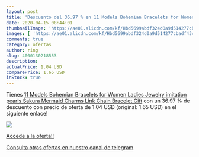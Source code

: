```yaml
---
layout: post
title: 'Descuento del 36.97 % en 11 Models Bohemian Bracelets for Women L'
date: 2020-04-15 08:44:01
thumbnailImage: 'https://ae01.alicdn.com/kf/Hbd5699abdf324d0a9d514277cbadf43cx/11-Models-Bohemian-Bracelets-for-Women-Ladies-Jewelry-imitation-pearls-Sakura-Mermaid-Charms-Link-Chain-Bracelet.jpg_350x350._SL200_.jpg'
images: [ 'https://ae01.alicdn.com/kf/Hbd5699abdf324d0a9d514277cbadf43cx/11-Models-Bohemian-Bracelets-for-Women-Ladies-Jewelry-imitation-pearls-Sakura-Mermaid-Charms-Link-Chain-Bracelet.jpg_350x350._SL200_.jpg' ]
comments: true
category: ofertas
author: ring
slug: 4000130218553
description:
actualPrice: 1.04 USD
comparePrice: 1.65 USD
inStock: true
---
```


Tienes [11 Models Bohemian Bracelets for Women Ladies Jewelry imitation pearls Sakura Mermaid Charms Link Chain Bracelet Gift](https://www.amazon.com/dp/4000130218553/?tag=redken08-20) con un 36.97 % de descuento con precio de oferta de 1.04 USD (original: 1.65 USD) en el siguiente enlace!

[![](https://ae01.alicdn.com/kf/Hbd5699abdf324d0a9d514277cbadf43cx/11-Models-Bohemian-Bracelets-for-Women-Ladies-Jewelry-imitation-pearls-Sakura-Mermaid-Charms-Link-Chain-Bracelet.jpg_350x350._SL200_.jpg)](https://www.amazon.com/dp/4000130218553/?tag=redken08-20)

[Accede a la oferta!!](https://www.amazon.com/dp/4000130218553/?tag=redken08-20)

[Consulta otras ofertas en nuestro canal de telegram](https://t.me/s/ofertas25)

